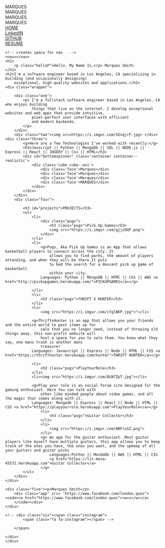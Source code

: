 <!DOCTYPE html>
<html lang="en">

<head>
    <meta charset="UTF-8">
    <meta name="viewport" content="width=device-width, initial-scale=1.0">
    <meta http-equiv="X-UA-Compatible" content="ie=edge">
    <link rel="stylesheet" href="https://maxcdn.bootstrapcdn.com/font-awesome/4.3.0/css/font-awesome.min.css">
    <link href="https://fonts.googleapis.com/css?family=Modak&display=swap" rel="stylesheet">
    <link href="https://fonts.googleapis.com/css?family=Anton&display=swap" rel="stylesheet">
    <link rel="stylesheet" type="text/css" href="main.css">
    <title>Document</title>
</head>

<body>
        <section class= "fixed-nav-bar" class="navbar">
        <div style="min-width: 1400px; margin: 0 auto; max-height: 800px;">
        <nav>
            <!--    navigation bar       -->
            <div class='container container--realistic'>
                <div class='cube cube--ani'>
                    <div class='face'>MARQUES</div>
                    <div class='face'>MARQUES</div>
                    <div class='face'>MARQUES</div>
                    <div class='face'>MARQUES</div>
                </div>
            </div>
            <div class="home"><a href="index.html">HOME</a></div>
            <div class="about"><a href="https://www.linkedin.com/in/marques-smith-0a265aa6/">LinkedIN</a></div>
            <div class="project"><a href="https://github.com/Mjsmith30">GITHUB</a></div>
            <div class="resume"><a href="resume.html">RESUME</a></div>
        </nav>
    </section>

    <!-- creates space for nav   -->
    <nav></nav>
    <h1>
        <p class="helloP">Hello, My Name Is,</p> Marques Smith.
    </h1>
    <h2>I'm a software engineer based in Los Angeles, CA specializing in building (and occasionally designing)
        exceptional, high-quality websites and applications.</h2>
    <div class="wrapper">

        <div class="one">
            <p> I'm a fullstack software engineer based in Los Angeles, CA who enjoys building
                things that live on the internet. I develop exceptional websites and web apps that provide intuitive,
                pixel-perfect user interfaces with efficient
                and modern backends.
            </p>
        </div>
        <div class="two"><img src=https://i.imgur.com/SInqjrF.jpg> </div> <div class="three">
            <g>Here are a few Technologies I've worked with recently:</g>
            <h3>Javscript || Python || MongoDb || SQL || NODE.js || Express || React || JQUERY || Css || HTML</h3>
            <div id="bottomspinner" class='container container--realistic'>
                <div class='cube cube--ani'>
                    <div class='face'>Marques</div>
                    <div class='face'>Marques</div>
                    <div class='face'>Marques</div>
                    <div class='face'>MARQUES</div>
                </div>
            </div>
        </div>
        <div class="four">

            <h3 id="projects">PROJECTS</h3>
            <ul>
                <li>
                    <div class="pugs">
                        <h3 class="pugs">Pick.Up.Games</h3>
                        <img src="https://i.imgur.com/gjjzOQF.png">                                           
                    </div>
                </li>
                <li>
                    <g>Pugs, Aka Pick Up Games is an App that allows basketball players to connect across the city. It
                        allows you to find parks, the amount of players attending, and when they will be there.It puts
                        to bed the search for a descent pick up game of basketball
                        within your city.
                    Languages: Python || MongoDB || HTMl || CSS || AWS <a href="http://pickupgames.herokuapp.com/">PICKUPGAMES</a></g>

                </li>
                <li>
                    <h3 class="pugs">THRIFT X HUNTER</h3>
                </li>
                <li>
                    <img src="https://i.imgur.com/ifglBKP.jpg">"</li>

                <g>ThriftxHunter is an app that allows you your friends and the entire world to post items up for
                    sale that you no longer need, instead of throwing old things away, this non-profit website will
                    host a space for you to sale them. You know what they say, one mans trash is another mans
                    treasure!
                Languages: Javascript || Express || Node || HTML || CSS <a href="https://thrifthunter.herokuapp.com/hunter">THRIFT HUNTER</a></g>

                <li>
                    <h3 class="pugs">PlayYourRole</h3>
                </li>
                <li><img src="https://i.imgur.com/8LN7ZpT.jpg"></li>

                <g>Play your role is an social forum site designed for the gaming enthusiast. Here You can talk with
                    other like minded people about video games, and all the magic that comes along with it.
                Languages: Mongodb || Express || React || Node || HTML || CSS <a href="https://playyourrole.herokuapp.com">PlayYourRole</a></g>
                    <li>
                        <h3 class="pugs">Guitar Collector</h3>
                    </li>
                    <li>
                        <img src="https://i.imgur.com/0BFruSZ.png">
                    </li>
                    <g> An app for the guitar enthusiast. Most guitar players like myself have multiple guitars, this app allows you to keep track of the ones you have, the ones you want, and the upkeep of all your guitars and guitar picks
                        Languages:Python || MondoDb || AWS || HTML || CSS 
                        <a href="https://lit-mesa-45572.herokuapp.com">Guitar Collector</a>
                    </g>
            </ul>
        </div>
    </div>

    <div class="five"><p>Marques Smith</p>
        <div class="app" src= "https://www.facebook.com/london.ques"><code><a href="https://www.facebook.com/london.ques"><w>s</w></a>
        </code></div>
    </div>

    <!-- <div class="six"><span class="instagram">
            <span class="fa fa-instagram"></span> -->

        </span>

    </div>
    </div>
</div>
</body>

</html>